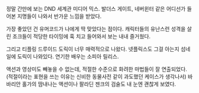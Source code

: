 
정말 간만에 보는 DND 세계관 미디어 믹스. 발더스 게이트, 네버윈터 같은 어디선가 들어본 지명들이 나와서 반가운 느낌을 받았다.

가장 좋았던 건 유머코드가 나에게 딱 맞았다는 점이다. 캐릭터들의 유난스런 성격을 살린 조크들이 적당한 타이밍에 훅 치고 들어와서 보는 내내 즐거웠다.

그리고 티플링 드루이드 도릭이 너무 매력적으로 나왔다. 넷플릭스도 그걸 아는지 섬네일에 도릭이 나와있다. 연기한 배우는 소피아 릴리스.

액션과 영상미도 빼놓을 수 없는데, 적절한 수준으로 화려한 마법들이 잘 연출되었다. (적절이라는 표현을 쓰는 이유는 신비한 동물사전 같이 과도했던 케이스가 생각나서) 바바리안 홀가의 땀내나는 액션이나 팔라딘 젠크의 검술도 내 눈엔 괜찮게 보였다.


